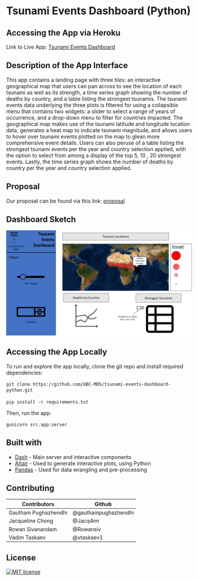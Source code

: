 # Tsunami Events Dashboard (Python)

## Accessing the App via Heroku

Link to Live App: [Tsunami Events Dashboard](https://tsunami-events-dashboard.herokuapp.com/)

## Description of the App Interface

This app contains a landing page with three tiles: an interactive geographical map that users can pan across to see the location of each tsunami as well as its strength, a time series graph showing the number of deaths by country, and a table listing the strongest tsunamis. The tsunami events data underlying the three plots is filtered for using a collapsible menu that contains two widgets: a slider to select a range of years of occurrence, and a drop-down menu to filter for countries impacted. The geographical map makes use of the tsunami latitude and longitude location data, generates a heat map to indicate tsunami magnitude, and allows users to hover over tsunami events plotted on the map to glean more comprehensive event details. Users can also peruse of a table listing the strongest tsunami events per the year and country selection applied, with the option to select from among a display of the top 5, 10 , 20 strongest events. Lastly, the time series graph shows the number of deaths by country per the year and country selection applied.

## Proposal

Our proposal can be found via this link: [proposal](docs/proposal.md)

## Dashboard Sketch

![dashboard sketch](img/tsunami_sketch.jpg)

## Accessing the App Locally

To run and explore the app locally, clone the git repo and install required dependencies:

    git clone https://github.com/UBC-MDS/tsunami-events-dashboard-python.git

    pip install -r requirements.txt

Then, run the app:

    gunicorn src.app:server

## Built with

-   [Dash](https://dash.plot.ly/) - Main server and interactive components
-   [Altair](https://altair-viz.github.io/index.html) - Used to generate interactive plots, using Python
-   [Pandas](https://pandas.pydata.org/) - Used for data wrangling and pre-processing

## Contributing

| Contributors         | Github                |
|----------------------|-----------------------|
| Gautham Pughazhendhi | \@gauthampughazhendhi |
| Jacqueline Chong     | \@Jacq4nn             |
| Rowan Sivanandam     | \@Rowansiv            |
| Vadim Taskaev        | \@vtaskaev1           |

## License

[![MIT license](https://img.shields.io/badge/License-MIT-blue.svg)](https://github.com/UBC-MDS/532-Group21/blob/main/LICENSE)
